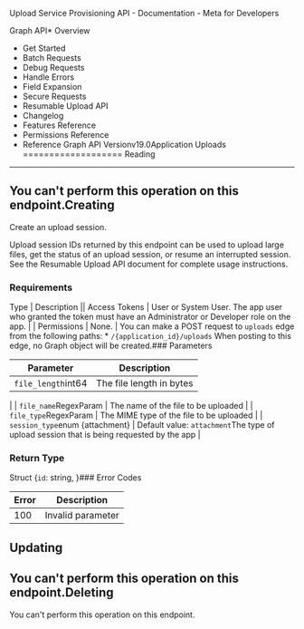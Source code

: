 Upload Service Provisioning API - Documentation - Meta for Developers

Graph API* Overview
* Get Started
* Batch Requests
* Debug Requests
* Handle Errors
* Field Expansion
* Secure Requests
* Resumable Upload API
* Changelog
* Features Reference
* Permissions Reference
* Reference
Graph API Versionv19.0Application Uploads
===================
Reading
-------
You can't perform this operation on this endpoint.Creating
--------
Create an upload session.

Upload session IDs returned by this endpoint can be used to upload large files, get the status of an upload session, or resume an interrupted session. See the Resumable Upload API document for complete usage instructions.

### Requirements

 Type | Description || Access Tokens | User or System User. The app user who granted the token must have an Administrator or Developer role on the app. |
| Permissions | None. |
You can make a POST request to `uploads` edge from the following paths: * `/{application_id}/uploads`
When posting to this edge, no Graph object will be created.### Parameters

| Parameter | Description |
| --- | --- |
| `file_length`int64 | The file length in bytes
 |
| `file_name`RegexParam | The name of the file to be uploaded
 |
| `file_type`RegexParam | The MIME type of the file to be uploaded
 |
| `session_type`enum {attachment} | Default value: `attachment`The type of upload session that is being requested by the app
 |
### Return Type
 Struct {`id`: string, }### Error Codes

| Error | Description |
| --- | --- |
| 100 | Invalid parameter |
Updating
--------
You can't perform this operation on this endpoint.Deleting
--------
You can't perform this operation on this endpoint.